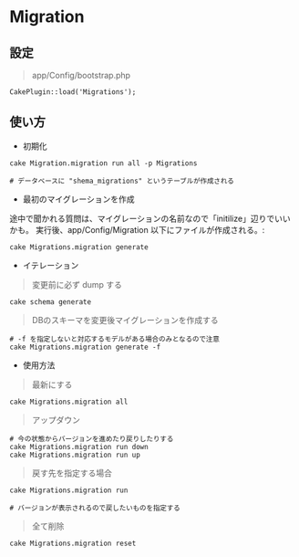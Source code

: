 # Migration

## 設定

> app/Config/bootstrap.php

```
CakePlugin::load('Migrations');
```

## 使い方

- 初期化

```
cake Migration.migration run all -p Migrations

# データベースに "shema_migrations" というテーブルが作成される
```

- 最初のマイグレーションを作成

途中で聞かれる質問は、マイグレーションの名前なので「initilize」辺りでいいかも。
実行後、app/Config/Migration 以下にファイルが作成される。:

```
cake Migrations.migration generate
```

- イテレーション

> 変更前に必ず dump する

```
cake schema generate
```

> DBのスキーマを変更後マイグレーションを作成する

```
# -f を指定しないと対応するモデルがある場合のみとなるので注意
cake Migrations.migration generate -f
```

- 使用方法

> 最新にする

```
cake Migrations.migration all
```

> アップダウン

```
# 今の状態からバージョンを進めたり戻りしたりする
cake Migrations.migration run down
cake Migrations.migration run up
```

> 戻す先を指定する場合

```
cake Migrations.migration run

# バージョンが表示されるので戻したいものを指定する
```


> 全て削除

```
cake Migrations.migration reset
```



